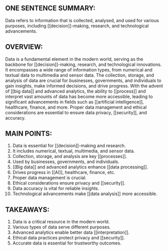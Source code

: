 ## ONE SENTENCE SUMMARY:
Data refers to information that is collected, analysed, and used for various purposes, including [[decision]]-making, research, and technological advancements.

## OVERVIEW:
Data is a fundamental element in the modern world, serving as the backbone for [[decision]]-making, research, and technological innovations. It encompasses a wide range of information types, from numerical and textual data to multimedia and sensor data. The collection, storage, and analysis of data are crucial for businesses, governments, and individuals to gain insights, make informed decisions, and drive progress. With the advent of [[big data]] and advanced analytics, the ability to [[process]] and interpret vast amounts of data has become more accessible, leading to significant advancements in fields such as [[artificial intelligence]], healthcare, finance, and more. Proper data management and ethical considerations are essential to ensure data privacy, [[security]], and accuracy.

## MAIN POINTS:
1. Data is essential for [[decision]]-making and research.
2. It includes numerical, textual, multimedia, and sensor data.
3. Collection, storage, and analysis are key [[processes]].
4. Used by businesses, governments, and individuals.
5. [[Big data]] and advanced analytics enhance [[data processing]].
6. Drives progress in [[AI]], healthcare, finance, etc.
7. Proper data management is crucial.
8. Ethical considerations ensure privacy and [[security]].
9. Data accuracy is vital for reliable insights.
10. Technological advancements make [[data analysis]] more accessible.

## TAKEAWAYS:
1. Data is a critical resource in the modern world.
2. Various types of data serve different purposes.
3. Advanced analytics enable better data [[interpretation]].
4. Ethical data practices protect privacy and [[security]].
5. Accurate data is essential for trustworthy outcomes.